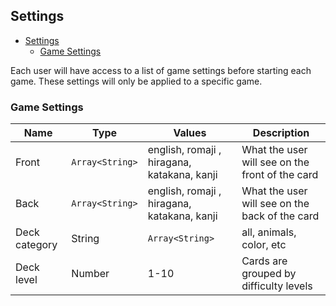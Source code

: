 ## Settings

- [Settings](#settings)
  - [Game Settings](#game-settings)

Each user will have access to a list of game settings before starting each game.
These settings will only be applied to a specific game.

### Game Settings

Name   | Type | Values | Description
-------|------|--------|------------
Front  | `Array<String>` | english, romaji , hiragana, katakana, kanji | What the user will see on the front of the card
Back   | `Array<String>` | english, romaji , hiragana, katakana, kanji | What the user will see on the back of the card
Deck category | String | `Array<String>` | all, animals, color, etc | All the available card categories
Deck level | Number | 1-10 | Cards are grouped by difficulty levels
